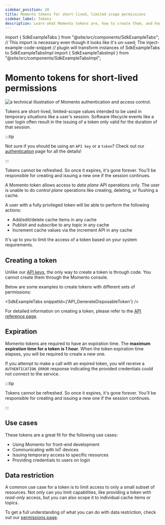 ```yaml
---
sidebar_position: 20
title: Momento tokens for short-lived, limited scope permissions
sidebar_label: Tokens
description: Learn what Momento tokens are, how to create them, and how they are used.
---
```


import { SdkExampleTabs } from "@site/src/components/SdkExampleTabs";
// This import is necessary even though it looks like it's un-used; The inject-example-code-snippet
// plugin will transform instances of SdkExampleTabs to SdkExampleTabsImpl
import { SdkExampleTabsImpl } from "@site/src/components/SdkExampleTabsImpl";

# Momento tokens for short-lived permissions

![a technical illustration of Momento authentication and access control.](@site/static/img/tokens-page.jpg)

Tokens are short-lived, limited-scope values intended to be used in temporary situations like a user's session. Software lifecycle events like a user login often result in the issuing of a token only valid for the duration of that session. 

:::tip

Not sure if you should be using an `API key` or a `token`? Check out our [authentication](./index.mdx) page for all the details!

:::

Tokens cannot be refreshed. So once it expires, it's gone forever. You'll be responsible for creating and issuing a new one if the session continues.

A Momento token allows access to *data plane* API operations only. The user is unable to do *control plane* operations like creating, deleting, or flushing a cache.

A user with a fully privileged token will be able to perform the following actions:

* Add/edit/delete cache items in any cache
* Publish and subscribe to any topic in any cache
* Increment cache values via the increment API in any cache

It's up to you to limit the access of a token based on your system requirements. 

## Creating a token

Unlike our [API keys](./api-keys.md), the only way to create a token is through code. You cannot create them through the Momento console. 

Below are some examples to create tokens with different sets of permissions:

<SdkExampleTabs snippetId={'API_GenerateDisposableToken'} />

For detailed information on creating a token, please refer to the [API reference page](./../api-reference/auth.md).

## Expiration

Momento tokens are required to have an expiration time. The **maximum expiration time for a token is 1 hour**. When the token expiration time elapses, you will be required to create a new one. 

If you attempt to make a call with an expired token, you will receive a `AUTHENTICATION_ERROR` response indicating the provided credentials could not connect to the service.

:::tip

Tokens cannot be refreshed. So once it expires, it's gone forever. You'll be responsible for creating and issuing a new one if the session continues.

:::

## Use cases

These tokens are a great fit for the following use cases:

* Using Momento for front-end development
* Communicating with IoT devices
* Issuing temporary access to specific resources
* Providing credentials to users on login

## Data restriction

A common use case for a token is to limit access to only a small subset of resources. Not only can you limit capabilities, like providing a token with *read-only* access, but you can also scope it to individual cache items or topics. 

To get a full understanding of what you can do with data restriction, check out our [permissions page](./permissions.md).
